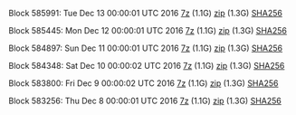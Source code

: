 Block 585991: Tue Dec 13 00:00:01 UTC 2016 [7z](https://transfer.sh/R23d8/bootstrap.dat.20161213.7z) (1.1G) [zip](https://transfer.sh/fE30S/bootstrap.dat.20161213.zip) (1.3G) [SHA256](https://transfer.sh/m2PoC/sha256.txt)

Block 585445: Mon Dec 12 00:00:01 UTC 2016 [7z](https://transfer.sh/9joz6/bootstrap.dat.20161212.7z) (1.1G) [zip](https://transfer.sh/11AXuB/bootstrap.dat.20161212.zip) (1.3G) [SHA256](https://transfer.sh/13H8AU/sha256.txt)

Block 584897: Sun Dec 11 00:00:01 UTC 2016 [7z](https://transfer.sh/a2FaY/bootstrap.dat.20161211.7z) (1.1G) [zip](https://transfer.sh/Eu19I/bootstrap.dat.20161211.zip) (1.3G) [SHA256](https://transfer.sh/lDylS/sha256.txt)

Block 584348: Sat Dec 10 00:00:02 UTC 2016 [7z](https://transfer.sh/of8mW/bootstrap.dat.20161210.7z) (1.1G) [zip](https://transfer.sh/4kgIs/bootstrap.dat.20161210.zip) (1.3G) [SHA256](https://transfer.sh/qYMX9/sha256.txt)

Block 583800: Fri Dec  9 00:00:02 UTC 2016 [7z](https://transfer.sh/z6Cn2/bootstrap.dat.20161209.7z) (1.1G) [zip](https://transfer.sh/KNQPA/bootstrap.dat.20161209.zip) (1.3G) [SHA256](https://transfer.sh/hQzGd/sha256.txt)

Block 583256: Thu Dec  8 00:00:01 UTC 2016 [7z](https://transfer.sh/PeYmj/bootstrap.dat.20161208.7z) (1.1G) [zip](https://transfer.sh/TOsu3/bootstrap.dat.20161208.zip) (1.3G) [SHA256](https://transfer.sh/73g5c/sha256.txt)
